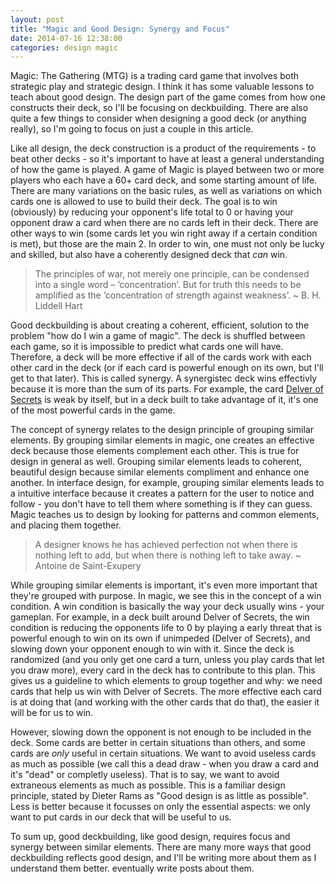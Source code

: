 ```yaml
---
layout: post
title: "Magic and Good Design: Synergy and Focus"
date: 2014-07-16 12:38:00
categories: design magic
---
```


Magic: The Gathering (MTG) is a trading card game that involves both strategic play and
strategic design. I think it has some valuable lessons to teach about good design. The
design part of the game comes from how one constructs their deck, so I'll be focusing on
deckbuilding. There are also quite a few things to consider when designing a good deck (or
anything really), so I'm going to focus on just a couple in this article.

Like all design, the deck construction is a product of the
requirements - to beat other decks - so it's important to have at least a general
understanding of how the game is played. A game of Magic is played between two or more players who each have a 60+ card deck, and some
starting amount of life. There are many variations on the basic rules, as well as variations
on which cards one is allowed to use to build their deck. The goal is to win (obviously)
by reducing your opponent's life total to 0 or having your opponent draw a card when there
are no cards left in their deck. There are other ways to win (some cards let you win right
away if a certain condition is met), but those are the main 2. In order to win, one must
not only be lucky and skilled, but also have a coherently designed deck that *can* win.

> The principles of war, not merely one principle, can be condensed into a single word –
‘concentration’. But for truth this needs to be amplified as the ‘concentration of
strength against weakness’. ~ B. H. Liddell Hart

Good deckbuilding is about creating a coherent, efficient, solution to the problem "how do
I win a game of magic". The deck is shuffled between each game, so it is impossible to
predict what cards one will have. Therefore, a deck will be more effective if all of the
cards work with each other card in the deck (or if each card is powerful enough on its
own, but I'll get to that later). This is called synergy. A synergistec deck wins
effectivly because it is more than the sum of its parts. For example, the card [Delver of
Secrets][1] is weak by itself, but in a deck built to take advantage of it, it's one of the
most powerful cards in the game. 

[1]: http://gatherer.wizards.com/Pages/Card/Details.aspx?multiverseid=226749

The concept of synergy relates to the design principle of grouping similar elements. By
grouping similar elements in magic, one creates an effective deck because those elements
complement each other. This is true for design in general as well. Grouping similar
elements leads to coherent, beautiful design because similar elements compliment and
enhance one another. In interface design, for example, grouping similar elements leads to
a intuitive interface because it creates a pattern for the user to notice and follow - you
don't have to tell them where something is if they can guess. Magic teaches us to design
by looking for patterns and common elements, and placing them together.

> A designer knows he has achieved perfection not when there is nothing left to add, but
 when there is nothing left to take away. ~ Antoine de Saint-Exupery

While grouping similar elements is important, it's even more important that they're
grouped with purpose. In magic, we see this in the concept of a win condition. A
win condition is basically the way your deck usually wins - your gameplan. For example, 
in a deck built around Delver of Secrets, the win condition is reducing the opponents
life to 0 by playing a early threat that is powerful enough to win on its own if unimpeded
(Delver of Secrets), and slowing down your opponent enough to win with it.
Since the deck is randomized (and you only get one card a turn, unless you play cards that
let you draw more), every card in the deck has to contribute to this plan. This gives us a
guideline to which elements to group together and why: we need cards that help us win with
Delver of Secrets. The more effective each card is at doing that (and working with the
other cards that do that), the easier it will be for us to win.

However, slowing down the opponent is not enough to be included in the deck. Some cards
are better in certain situations than others, and some cards are *only* useful in certain
situations. We want to avoid useless cards as much as possible (we call this a dead draw -
when you draw a card and it's "dead" or completly useless). That is to say, we want to
avoid extraneous elements as much as possible. This is a familiar design principle, stated
by Dieter Rams as "Good design is as little as possible". Less is better because it
focusses on only the essential aspects: we only want to put cards in our deck that will be
useful to us.

To sum up, good deckbuilding, like good design, requires focus and synergy between similar
elements. There are many more ways that good deckbuilding reflects good design, and I'll
be writing more about them as I understand them better.
eventually write posts about them.
